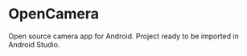 OpenCamera
==========

Open source camera app for Android. 
Project ready to be imported in Android Studio.
